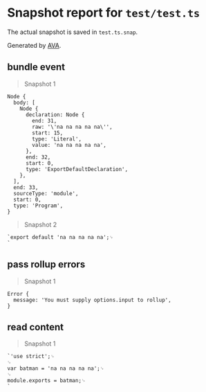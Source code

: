 # Snapshot report for `test/test.ts`

The actual snapshot is saved in `test.ts.snap`.

Generated by [AVA](https://avajs.dev).

## bundle event

> Snapshot 1

    Node {
      body: [
        Node {
          declaration: Node {
            end: 31,
            raw: '\'na na na na na\'',
            start: 15,
            type: 'Literal',
            value: 'na na na na na',
          },
          end: 32,
          start: 0,
          type: 'ExportDefaultDeclaration',
        },
      ],
      end: 33,
      sourceType: 'module',
      start: 0,
      type: 'Program',
    }

> Snapshot 2

    `export default 'na na na na na';␊
    `

## pass rollup errors

> Snapshot 1

    Error {
      message: 'You must supply options.input to rollup',
    }

## read content

> Snapshot 1

    `'use strict';␊
    ␊
    var batman = 'na na na na na';␊
    ␊
    module.exports = batman;␊
    `
